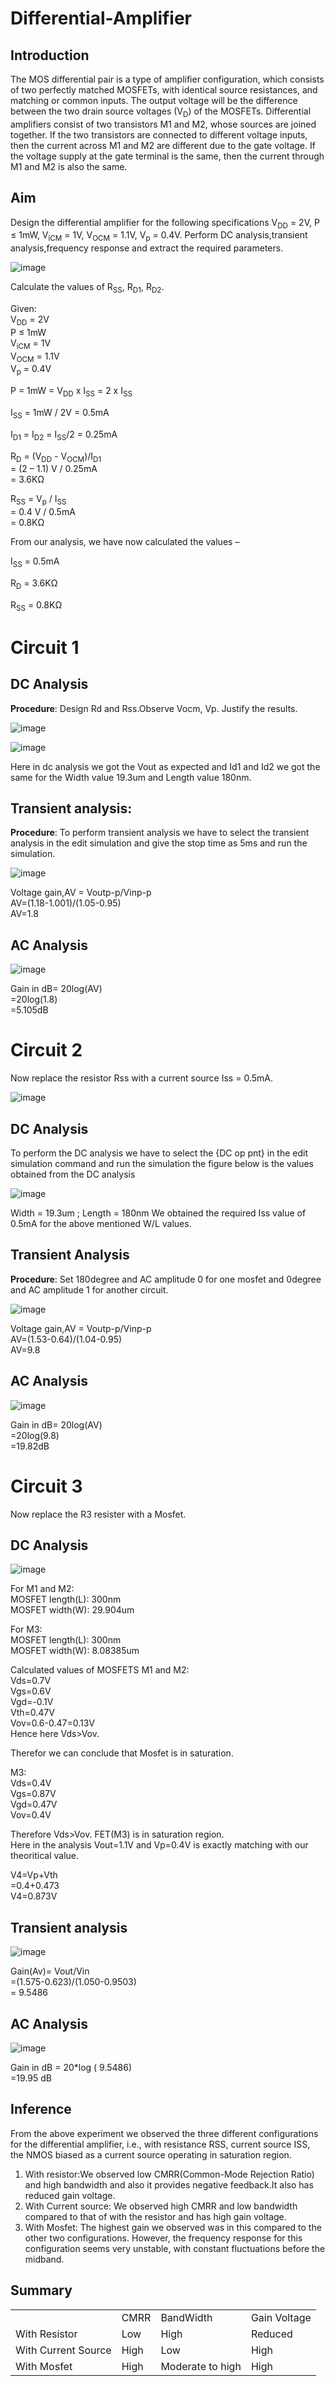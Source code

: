 # Differential-Amplifier
## Introduction
The MOS differential pair is a type of amplifier configuration, which consists of two perfectly matched MOSFETs, with identical source resistances, and matching or common inputs. The output voltage will be
the difference between the two drain source voltages (V<sub>D</sub>) of the MOSFETs. Differential amplifiers consist of two transistors M1 and M2, whose sources are joined together. If the two transistors are connected to different voltage inputs, then the current across M1 and M2 are different due to the gate voltage. If the voltage supply at the gate terminal is the same, then the current through M1 and M2 is also the same. 

## Aim
Design the differential amplifier for the following specifications V<sub>DD</sub> = 2V, P ≤ 1mW, V<sub>iCM</sub> = 1V, V<sub>OCM</sub> = 1.1V, V<sub>p</sub> = 0.4V. Perform DC analysis,transient analysis,frequency response and extract the required parameters.

![image](https://github.com/user-attachments/assets/15cf072c-61f5-47d6-b563-518b3e7d5514)

Calculate the values of R<sub>SS</sub>, R<sub>D1</sub>, R<sub>D2</sub>.

Given:<br>
V<sub>DD</sub> = 2V<br>
P ≤ 1mW<br>
V<sub>iCM</sub> = 1V<br>
V<sub>OCM</sub> = 1.1V<br>
V<sub>p</sub> = 0.4V<br>

P = 1mW = V<sub>DD</sub> x I<sub>SS</sub> = 2 x I<sub>SS</sub>

I<sub>SS</sub> = 1mW / 2V = 0.5mA

I<sub>D1</sub> = I<sub>D2</sub> = I<sub>SS</sub>/2 = 0.25mA

R<sub>D</sub> = (V<sub>DD</sub> - V<sub>OCM</sub>)/I<sub>D1</sub><br>
              = (2 – 1.1) V / 0.25mA<br>
              = 3.6KΩ<br> 

R<sub>SS</sub> = V<sub>p</sub> / I<sub>SS</sub><br>
               = 0.4 V / 0.5mA <br>
               = 0.8KΩ<br>


From our analysis, we have now calculated the values –

I<sub>SS</sub> = 0.5mA

R<sub>D</sub> = 3.6KΩ

R<sub>SS</sub> = 0.8KΩ

# Circuit 1
## DC Analysis
**Procedure**: Design Rd and Rss.Observe Vocm, Vp. Justify the results.

![image](https://github.com/user-attachments/assets/4603418b-2566-4f86-9473-f3cc7dc191ad)

![image](https://github.com/user-attachments/assets/bd3603d0-497a-48cd-ad19-b8d21a9cf21c)

Here in dc analysis we got the Vout as expected and Id1 and Id2 we got the same for the Width value 19.3um and Length value 180nm.

## Transient analysis:
**Procedure**: To perform transient analysis we have to select the transient analysis in the edit simulation and give the stop time as 5ms and run the simulation.

![image](https://github.com/user-attachments/assets/62374293-9027-430f-a04b-873ba4105f77)

Voltage gain,AV = Voutp-p/Vinp-p<br>
AV=(1.18-1.001)/(1.05-0.95)<br>
AV=1.8<br>

## AC Analysis

![image](https://github.com/user-attachments/assets/0159c8b4-148e-4732-80aa-c24c11c39a42)

Gain in dB= 20log(AV)<br>
         =20log(1.8)<br>
         =5.105dB<br>

# Circuit 2 
Now replace the resistor Rss with a current source Iss = 0.5mA.

![image](https://github.com/user-attachments/assets/92bbed5a-c9ab-4883-95d8-ae026084c12d)


## DC Analysis
To perform the DC analysis we have to select the {DC op pnt} in the edit simulation command and run the simulation the figure below is the values obtained from the DC analysis

![image](https://github.com/user-attachments/assets/ed082fbb-411a-40b9-8a4b-c9f9b51f128a)

Width = 19.3um ; Length = 180nm
We obtained the required Iss value of 0.5mA for the above mentioned W/L values.

## Transient Analysis
**Procedure**: Set 180degree and AC amplitude 0 for one mosfet and 0degree and AC amplitude 1 for another circuit.

![image](https://github.com/user-attachments/assets/bfb3c9d4-7aa7-4294-a5c7-3d15badafe33)

Voltage gain,AV = Voutp-p/Vinp-p<br>
AV=(1.53-0.64)/(1.04-0.95)<br>
AV=9.8<br>

## AC Analysis

![image](https://github.com/user-attachments/assets/f684391a-a3dc-4bc3-ac6c-4e0316a28e58)

Gain in dB= 20log(AV)<br>
         =20log(9.8)<br>
         =19.82dB<br>
         
# Circuit 3
Now replace the R3 resister with a Mosfet.

## DC Analysis

![image](https://github.com/user-attachments/assets/1cffe8b1-8abb-459a-baa6-3f27d7801db0)

For M1 and M2:<br>
MOSFET length(L): 300nm<br>
MOSFET width(W): 29.904um<br>

For M3:<br>
MOSFET length(L): 300nm<br>
MOSFET width(W): 8.08385um<br>

Calculated values of MOSFETS M1 and M2:<br>
Vds=0.7V<br>
Vgs=0.6V<br>
Vgd=-0.1V<br>
Vth=0.47V<br>
Vov=0.6-0.47=0.13V<br>
Hence here Vds>Vov.<br>

Therefor we can conclude that Mosfet is in saturation.<br>

M3:<br>
Vds=0.4V<br>
Vgs=0.87V<br>
Vgd=0.47V<br>
Vov=0.4V<br>

Therefore Vds>Vov. FET(M3) is in saturation region.<br>
Here in the analysis Vout=1.1V and Vp=0.4V is exactly matching with our theoritical value.<br>

V4=Vp+Vth<br>
=0.4+0.473<br>
V4=0.873V<br>


## Transient analysis

![image](https://github.com/user-attachments/assets/bfba40fc-dd3b-4889-93c8-48a9b5af8139)

Gain(Av)= Vout/Vin<br>
=(1.575-0.623)/(1.050-0.9503)<br>
= 9.5486<br>

## AC Analysis

![image](https://github.com/user-attachments/assets/abf37fd7-5247-476e-93a0-aed990bfb5bd)

Gain in dB = 20*log ( 9.5486)<br>
=19.95 dB<br>
         
## Inference

From the above experiment we observed the three different configurations for the differential amplifier, i.e., with resistance RSS, current source ISS, the NMOS biased as a current source operating in saturation region.
1. With resistor:We observed low CMRR(Common-Mode Rejection Ratio) and high bandwidth and also it provides negative feedback.It also has reduced gain voltage.
2. With Current source: We observed high CMRR and low bandwidth compared to that of with the resistor and has high gain voltage.
3. With Mosfet: The highest gain we observed was in this compared to the other two configurations. However, the frequency response for this configuration seems very unstable, with constant fluctuations before the midband.

## Summary

<table>
<tr>
  <td></td>
  <td>CMRR</td>
  <td>BandWidth</td>
  <td>Gain Voltage</td>
</tr>
<tr>
  <td>With Resistor</td>
  <td>Low</td>
  <td>High</td>
  <td>Reduced</td>
</tr>
<tr>
  <td>With Current Source</td>
  <td>High</td>
  <td>Low</td>
  <td>High</td>
</tr>
<tr>
  <td>With Mosfet</td>
  <td>High</td>
  <td>Moderate to high</td>
  <td>High</td>
</tr>
</table>




















